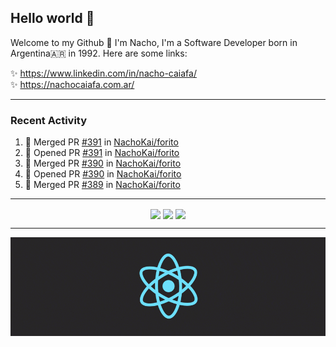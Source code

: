 ## Hello world 👋  
Welcome to my Github 🧙‍ I'm Nacho, I'm a Software Developer born in Argentina🇦🇷 in 1992. Here are some links:  
  
✨ https://www.linkedin.com/in/nacho-caiafa/  
✨ https://nachocaiafa.com.ar/  

---

### Recent Activity

<!--START_SECTION:activity-->
1. 🎉 Merged PR [#391](https://github.com/NachoKai/forito/pull/391) in [NachoKai/forito](https://github.com/NachoKai/forito)
2. 💪 Opened PR [#391](https://github.com/NachoKai/forito/pull/391) in [NachoKai/forito](https://github.com/NachoKai/forito)
3. 🎉 Merged PR [#390](https://github.com/NachoKai/forito/pull/390) in [NachoKai/forito](https://github.com/NachoKai/forito)
4. 💪 Opened PR [#390](https://github.com/NachoKai/forito/pull/390) in [NachoKai/forito](https://github.com/NachoKai/forito)
5. 🎉 Merged PR [#389](https://github.com/NachoKai/forito/pull/389) in [NachoKai/forito](https://github.com/NachoKai/forito)
<!--END_SECTION:activity-->

---

<p align="center">
    <img align='center' src="https://github-readme-stats.vercel.app/api?username=NachoKai&theme=react&hide_border=true&include_all_commits=false&count_private=true" />
    <img align='center' src="https://github-readme-streak-stats.herokuapp.com/?user=NachoKai&theme=react&hide_border=true" />
    <img align="center" src="https://github-readme-stats.vercel.app/api/top-langs?username=NachoKai&langs_count=10&show_icons=true&locale=en&layout=compact&theme=react&hide_border=true" />
</p>

---

<img align='center' src='https://raw.githubusercontent.com/NachoKai/NachoKai/master/x3x5w638kkixi9s3h3vw.gif' >
